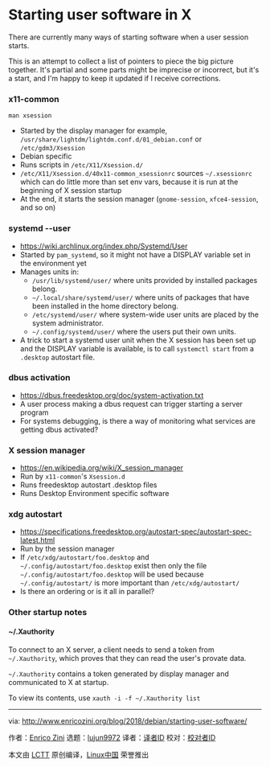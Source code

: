 Starting user software in X
======

There are currently many ways of starting software when a user session starts.

This is an attempt to collect a list of pointers to piece the big picture together. It's partial and some parts might be imprecise or incorrect, but it's a start, and I'm happy to keep it updated if I receive corrections.

### x11-common

`man xsession`

  * Started by the display manager for example, `/usr/share/lightdm/lightdm.conf.d/01_debian.conf` or `/etc/gdm3/Xsession`
  * Debian specific
  * Runs scripts in `/etc/X11/Xsession.d/`
  * `/etc/X11/Xsession.d/40x11-common_xsessionrc` sources `~/.xsessionrc` which can do little more than set env vars, because it is run at the beginning of X session startup
  * At the end, it starts the session manager (`gnome-session`, `xfce4-session`, and so on)



### systemd --user

  * <https://wiki.archlinux.org/index.php/Systemd/User>
  * Started by `pam_systemd`, so it might not have a DISPLAY variable set in the environment yet
  * Manages units in:
    * `/usr/lib/systemd/user/` where units provided by installed packages belong.
    * `~/.local/share/systemd/user/` where units of packages that have been installed in the home directory belong.
    * `/etc/systemd/user/` where system-wide user units are placed by the system administrator.
    * `~/.config/systemd/user/` where the users put their own units.
  * A trick to start a systemd user unit when the X session has been set up and the DISPLAY variable is available, is to call `systemctl start` from a `.desktop` autostart file.



### dbus activation

  * <https://dbus.freedesktop.org/doc/system-activation.txt>
  * A user process making a dbus request can trigger starting a server program
  * For systems debugging, is there a way of monitoring what services are getting dbus activated?



### X session manager

  * <https://en.wikipedia.org/wiki/X_session_manager>
  * Run by `x11-common`'s `Xsession.d`
  * Runs freedesktop autostart .desktop files
  * Runs Desktop Environment specific software



### xdg autostart

  * <https://specifications.freedesktop.org/autostart-spec/autostart-spec-latest.html>
  * Run by the session manager
  * If `/etc/xdg/autostart/foo.desktop` and `~/.config/autostart/foo.desktop` exist then only the file `~/.config/autostart/foo.desktop` will be used because `~/.config/autostart/` is more important than `/etc/xdg/autostart/`
  * Is there an ordering or is it all in parallel?



### Other startup notes

#### ~/.Xauthority

To connect to an X server, a client needs to send a token from `~/.Xauthority`, which proves that they can read the user's provate data.

`~/.Xauthority` contains a token generated by display manager and communicated to X at startup.

To view its contents, use `xauth -i -f ~/.Xauthority list`

--------------------------------------------------------------------------------

via: http://www.enricozini.org/blog/2018/debian/starting-user-software/

作者：[Enrico Zini][a]
选题：[lujun9972](https://github.com/lujun9972)
译者：[译者ID](https://github.com/译者ID)
校对：[校对者ID](https://github.com/校对者ID)

本文由 [LCTT](https://github.com/LCTT/TranslateProject) 原创编译，[Linux中国](https://linux.cn/) 荣誉推出

[a]:http://www.enricozini.org/
